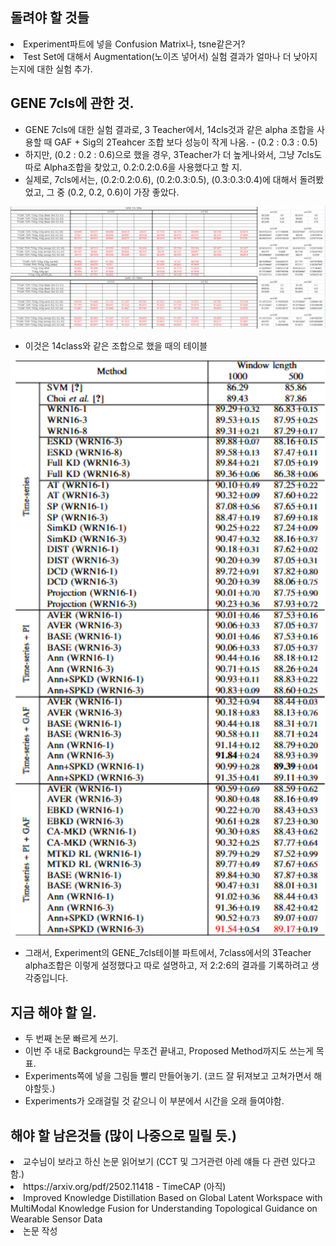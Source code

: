 ## 돌려야 할 것들
<li> Experiment파트에 넣을 Confusion Matrix나, tsne같은거? </li>
<li> Test Set에 대해서 Augmentation(노이즈 넣어서) 실험 결과가 얼마나 더 낮아지는지에 대한 실험 추가. </li>


## GENE 7cls에 관한 것.
- GENE 7cls에 대한 실험 결과로, 3 Teacher에서, 14cls것과 같은 alpha 조합을 사용할 때 GAF + Sig의 2Teahcer 조합 보다 성능이 작게 나옴. - (0.2 : 0.3 : 0.5)
- 하지만, (0.2 : 0.2 : 0.6)으로 했을 경우, 3Teacher가 더 높게나와서, 그냥 7cls도 따로 Alpha조합을 찾았고, 0.2:0.2:0.6을 사용했다고 할 지.
- 실제로, 7cls에서는, (0.2:0.2:0.6), (0.2:0.3:0.5), (0.3:0.3:0.4)에 대해서 돌려봤었고, 그 중 (0.2, 0.2, 0.6)이 가장 좋았다.

<img src="https://github.com/wjdwocks/ML-DNN/raw/main/markdown/25년/8월/25.8.7/GENE_7cls.png" alt="results" width="700">

- 이것은 14class와 같은 조합으로 했을 때의 테이블
<img src="https://github.com/wjdwocks/ML-DNN/raw/main/markdown/25년/8월/25.8.7/GENE_7cls_table.png" alt="results" width="700">

- 그래서, Experiment의 GENE_7cls테이블 파트에서, 7class에서의 3Teacher alpha조합은 이렇게 설정했다고 따로 설명하고, 저 2:2:6의 결과를 기록하려고 생각중입니다.

## 지금 해야 할 일.
- 두 번째 논문 빠르게 쓰기.
- 이번 주 내로 Background는 무조건 끝내고, Proposed Method까지도 쓰는게 목표.
- Experiments쪽에 넣을 그림들 빨리 만들어놓기. (코드 잘 뒤져보고 고쳐가면서 해야할듯.)
- Experiments가 오래걸릴 것 같으니 이 부분에서 시간을 오래 들여야함.


## 해야 할 남은것들 (많이 나중으로 밀릴 듯.)
<li> 교수님이 보라고 하신 논문 읽어보기 (CCT 및 그거관련 아레 얘들 다 관련 있다고 함.) </li>
<li> https://arxiv.org/pdf/2502.11418 - TimeCAP (아직) </li>
<li> Improved Knowledge Distillation Based on Global Latent Workspace with MultiModal Knowledge Fusion for Understanding Topological Guidance on Wearable Sensor Data </li>
<li> 논문 작성 </li>